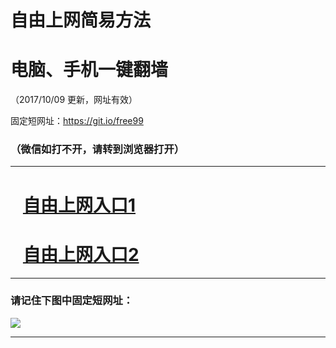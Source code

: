 ﻿# 自由上网简易方法

# 电脑、手机一键翻墙

（2017/10/09 更新，网址有效）

固定短网址：https://git.io/free99

### （微信如打不开，请转到浏览器打开）


***





# &nbsp;&nbsp; <a href="http://ft145541751.fwq-tz-1001.info/fwqtz01.html?t=100900119078 " target="_blank">自由上网入口1</a>
# &nbsp;&nbsp; <a href="http://ft94933912.fwq-tz-1002.info/fwqtz02.html?t=100900130336 " target="_blank">自由上网入口2</a>
***

### 请记住下图中固定短网址：

<img src="https://s3-us-west-2.amazonaws.com/fwq-1001/yjfq-20170905okok.png" /> 


***

